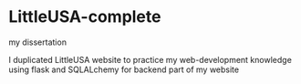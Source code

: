 # LittleUSA-complete
my dissertation

I duplicated LittleUSA website to practice my web-development knowledge using flask and SQLALchemy for backend part of my website
